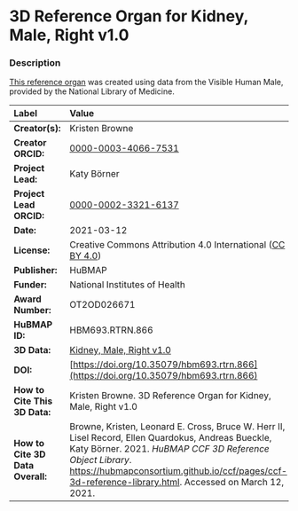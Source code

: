 # 3D Reference Organ for Kidney, Male, Right v1.0

### Description
[This reference organ](https://hubmapconsortium.github.io/ccf/pages/ccf-3d-reference-library.html) was created using data from the Visible Human Male, provided by the National Library of Medicine.

| Label | Value |
| :------------- |:-------------|
| **Creator(s):** | Kristen Browne |
| **Creator ORCID:** | [0000-0003-4066-7531](https://orcid.org/0000-0003-4066-7531) |
| **Project Lead:** | Katy B&ouml;rner |
| **Project Lead ORCID:** | [0000-0002-3321-6137](https://orcid.org/0000-0002-3321-6137) |
| **Date:** | 2021-03-12 |
| **License:** | Creative Commons Attribution 4.0 International ([CC BY 4.0](https://creativecommons.org/licenses/by/4.0/)) |
| **Publisher:** | HuBMAP |
| **Funder:** | National Institutes of Health |
| **Award Number:** | OT2OD026671 |
| **HuBMAP ID:** | HBM693.RTRN.866 |
| **3D Data:** | [Kidney, Male, Right v1.0](https://hubmapconsortium.github.io/ccf-releases/v1.0/models/VH_M_Kidney_Right_v1.0.glb) |
| **DOI:** | [https://doi.org/10.35079/hbm693.rtrn.866](https://doi.org/10.35079/hbm693.rtrn.866) |
| **How to Cite This 3D Data:** | Kristen Browne. 3D Reference Organ for Kidney, Male, Right v1.0 | [https://doi.org/10.35079/hbm693.rtrn.866](https://doi.org/10.35079/hbm693.rtrn.866) |
| **How to Cite 3D Data Overall:** | Browne, Kristen, Leonard E. Cross, Bruce W. Herr II, Lisel Record, Ellen Quardokus, Andreas Bueckle, Katy B&ouml;rner. 2021. *HuBMAP CCF 3D Reference Object Library*. https://hubmapconsortium.github.io/ccf/pages/ccf-3d-reference-library.html. Accessed on March 12, 2021. |